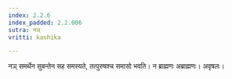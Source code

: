 ```yaml
---
index: 2.2.6
index_padded: 2.2.006
sutra: नञ्
vritti: kashika

---
```

नञ् समर्थेन सुबन्तेन सह समस्यते, तत्पुरुषश्च समासो भवति। न ब्राह्मणः अब्राह्मणः। अवृषलः।